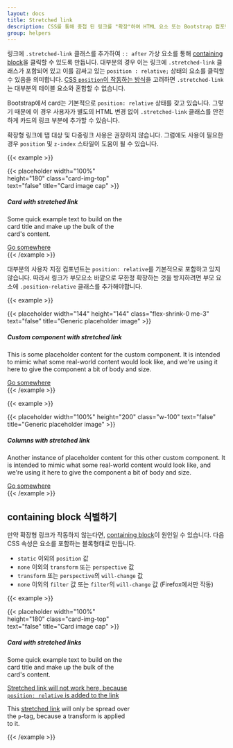 ```yaml
---
layout: docs
title: Stretched link
description: CSS를 통해 중첩 된 링크를 "확장"하여 HTML 요소 또는 Bootstrap 컴포넌트를 클릭할 수 있도록 만듭니다.
group: helpers
---
```


링크에 `.stretched-link` 클래스를 추가하여 `:: after` 가상 요소를 통해 [containing block](https://developer.mozilla.org/en-US/docs/Web/CSS/Containing_block)을 클릭할 수 있도록 만듭니다. 대부분의 경우 이는 링크에 `.stretched-link` 클래스가 포함되어 있고 이를 감싸고 있는 `position : relative;` 상태의 요소를 클릭할 수 있음을 의미합니다. [CSS `position`이 작동하는 방식](https://www.w3.org/TR/CSS21/visuren.html#propdef-position)을 고려하면 `.stretched-link`는 대부분의 테이블 요소와 혼합할 수 없습니다.

Bootstrap에서 card는 기본적으로 `position: relative` 상태를 갖고 있습니다. 그렇기 때문에 이 경우 사용자가 별도의 HTML 변경 없이 `.stretched-link` 클래스를 안전하게 카드의 링크 부분에 추가할 수 있습니다.

확장형 링크에 탭 대상 및 다중링크 사용은 권장하지 않습니다. 그럼에도 사용이 필요한 경우 `position` 및 `z-index` 스타일이 도움이 될 수 있습니다.

{{< example >}}
<div class="card" style="width: 18rem;">
  {{< placeholder width="100%" height="180" class="card-img-top" text="false" title="Card image cap" >}}
  <div class="card-body">
    <h5 class="card-title">Card with stretched link</h5>
    <p class="card-text">Some quick example text to build on the card title and make up the bulk of the card's content.</p>
    <a href="#" class="btn btn-primary stretched-link">Go somewhere</a>
  </div>
</div>
{{< /example >}}

대부분의 사용자 지정 컴포넌트는 `position: relative`를 기본적으로 포함하고 있지 않습니다. 따라서 링크가 부모요소 바깥으로 무한정 확장하는 것을 방지하려면 부모 요소에 `.position-relative` 클래스를 추가해야합니다.

{{< example >}}
<div class="d-flex position-relative">
  {{< placeholder width="144" height="144" class="flex-shrink-0 me-3" text="false" title="Generic placeholder image" >}}
  <div>
    <h5 class="mt-0">Custom component with stretched link</h5>
    <p>This is some placeholder content for the custom component. It is intended to mimic what some real-world content would look like, and we're using it here to give the component a bit of body and size.</p>
    <a href="#" class="stretched-link">Go somewhere</a>
  </div>
</div>
{{< /example >}}

{{< example >}}
<div class="row g-0 bg-body-secondary position-relative">
  <div class="col-md-6 mb-md-0 p-md-4">
    {{< placeholder width="100%" height="200" class="w-100" text="false" title="Generic placeholder image" >}}
  </div>
  <div class="col-md-6 p-4 ps-md-0">
    <h5 class="mt-0">Columns with stretched link</h5>
    <p>Another instance of placeholder content for this other custom component. It is intended to mimic what some real-world content would look like, and we're using it here to give the component a bit of body and size.</p>
    <a href="#" class="stretched-link">Go somewhere</a>
  </div>
</div>
{{< /example >}}

## containing block 식별하기

만약 확장형 링크가 작동하지 않는다면, [containing block](https://developer.mozilla.org/en-US/docs/Web/CSS/Containing_block#Identifying_the_containing_block)이 원인일 수 있습니다. 다음 CSS 속성은 요소를 포함하는 블록형태로 만듭니다.

- `static` 이외의 `position` 값
- `none` 이외의 `transform` 또는 `perspective` 값
- `transform` 또는 `perspective`의 `will-change` 값
- `none` 이외의 `filter` 값 또는 `filter`의 `will-change` 값 (Firefox에서만 작동)

{{< example >}}
<div class="card" style="width: 18rem;">
  {{< placeholder width="100%" height="180" class="card-img-top" text="false" title="Card image cap" >}}
  <div class="card-body">
    <h5 class="card-title">Card with stretched links</h5>
    <p class="card-text">Some quick example text to build on the card title and make up the bulk of the card's content.</p>
    <p class="card-text">
      <a href="#" class="stretched-link text-danger" style="position: relative;">Stretched link will not work here, because <code>position: relative</code> is added to the link</a>
    </p>
    <p class="card-text bg-body-tertiary" style="transform: rotate(0);">
      This <a href="#" class="text-warning stretched-link">stretched link</a> will only be spread over the <code>p</code>-tag, because a transform is applied to it.
    </p>
  </div>
</div>
{{< /example >}}
